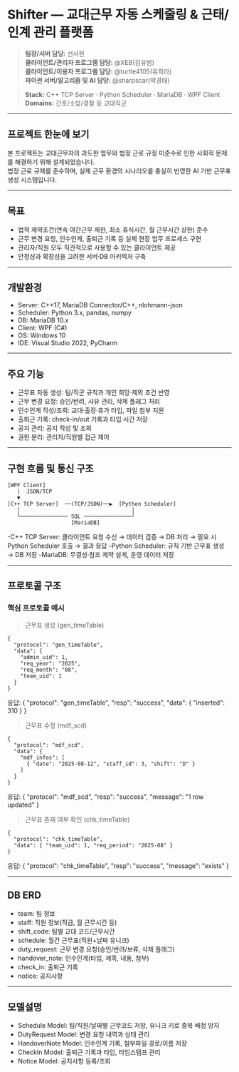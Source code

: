 # Shifter — 교대근무 자동 스케줄링 & 근태/인계 관리 플랫폼

> **팀장/서버 담당:** 선서현  
> **클라이언트/관리자 프로그램 담당:** @XEB(김유범)  
> **클라이언트/이용자 프로그램 담당:** @turtle4105(유희라)    
> **파이썬 서버/알고리즘 및 AI 담당:** @sharpscar(박경태)  


> **Stack:** C++ TCP Server · Python Scheduler · MariaDB · WPF Client  
> **Domains:** 간호/소방/경찰 등 교대직군

---

##  프로젝트 한눈에 보기

본 프로젝트는 교대근무자의 과도한 업무와 법정 근로 규정 미준수로 인한 사회적 문제를 해결하기 위해 설계되었습니다.  
법정 근로 규제를 준수하며, 실제 근무 환경의 시나리오를 충실히 반영한 AI 기반 근무표 생성 시스템입니다.

---
## 목표

- 법적 제약조건(연속 야간근무 제한, 최소 휴식시간, 월 근무시간 상한) 준수
- 근무 변경 요청, 인수인계, 출퇴근 기록 등 실제 현장 업무 프로세스 구현
- 관리자/직원 모두 직관적으로 사용할 수 있는 클라이언트 제공
- 안정성과 확장성을 고려한 서버·DB 아키텍처 구축
---
## 개발환경

- Server: C++17, MariaDB Connector/C++, nlohmann-json
- Scheduler: Python 3.x, pandas, numpy
- DB: MariaDB 10.x
- Client: WPF (C#)
- OS: Windows 10
- IDE: Visual Studio 2022, PyCharm
---

## 주요 기능

- 근무표 자동 생성: 팀/직군 규칙과 개인 희망·제외 조건 반영
- 근무 변경 요청: 승인/반려, 사유 관리, 삭제 플래그 처리
- 인수인계 작성/조회: 교대·출장·휴가 타입, 파일 첨부 지원
- 출퇴근 기록: check-in/out 기록과 타입·시간 저장
- 공지 관리: 공지 작성 및 조회
- 권한 분리: 관리자/직원별 접근 제어
---

## 구현 흐름 및 통신 구조
```
[WPF Client]
   │  JSON/TCP
   ▼
[C++ TCP Server]  ──(TCP/JSON)──▶  [Python Scheduler]
   │                                   │
   └─────────────── SQL ───────────────┘
                    [MariaDB]
```
-C++ TCP Server: 클라이언트 요청 수신 → 데이터 검증 → DB 처리 → 필요 시 Python Scheduler 호출 → 결과 응답
-Python Scheduler: 규칙 기반 근무표 생성 → DB 저장
-MariaDB: 무결성·참조 제약 설계, 운영 데이터 저장

---
## 프로토콜 구조
### 핵심 프로토콜 예시  

>근무표 생성 (gen_timeTable)  
```
{
  "protocol": "gen_timeTable",
  "data": {
    "admin_uid": 1,
    "req_year": "2025",
    "req_month": "08",
    "team_uid": 1
  }
}
```
응답: { "protocol": "gen_timeTable", "resp": "success", "data": { "inserted": 310 } }
  
>근무표 수정 (mdf_scd)
```
{
  "protocol": "mdf_scd",
  "data": {
    "mdf_infos": [
      { "date": "2025-08-12", "staff_id": 3, "shift": "D" }
    ]
  }
}
```
응답: { "protocol": "mdf_scd", "resp": "success", "message": "1 row updated" }

>근무표 존재 여부 확인 (chk_timeTable)
```
{
  "protocol": "chk_timeTable",
  "data": { "team_uid": 1, "req_period": "2025-08" }
}
```
응답: { "protocol": "chk_timeTable", "resp": "success", "message": "exists" }

---
## DB ERD
 - team: 팀 정보
 - staff: 직원 정보(직급, 월 근무시간 등)
 - shift_code: 팀별 교대 코드/근무시간
 - schedule: 월간 근무표(직원+날짜 유니크)
 - duty_request: 근무 변경 요청(승인/반려/보류, 삭제 플래그)
 - handover_note: 인수인계(타입, 제목, 내용, 첨부)
 - check_in: 출퇴근 기록
 - notice: 공지사항


---
## 모델설명
 - Schedule Model: 팀/직원/날짜별 근무코드 저장, 유니크 키로 중복 배정 방지
 - DutyRequest Model: 변경 요청 내역과 상태 관리
 - HandoverNote Model: 인수인계 기록, 첨부파일 경로/이름 저장
 - CheckIn Model: 출퇴근 기록과 타입, 타임스탬프 관리
 - Notice Model: 공지사항 등록/조회
